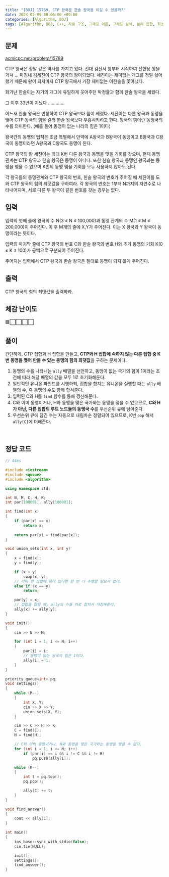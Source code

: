 ```yaml
---
title: "[BOJ] 15789. CTP 왕국은 한솔 왕국을 이길 수 있을까?"
date: 2024-02-09 08:06:00 +09:00
categories: [Algorithm, BOJ]
tags: [Algorithm, BOJ, C++, 자료 구조, 그래프 이론, 그래프 탐색, 분리 집합, 최소 스패닝 트리, Gold 4]
---
```

## **문제**
[acmicpc.net/problem/15789](https://www.acmicpc.net/problem/15789)

CTP 왕국은 정말 깊은 역사를 가지고 있다. 선대 김진서 왕부터 시작하여 전현용 왕을 거쳐 … 마침내 김세진이 CTP 왕국의 왕이되었다. 세진이는 재미없는 개그를 정말 싫어했기 때문에 왕이 되자마자 CTP 왕국에서 가장 재미없는 이한솔을 쫓아냈다. 

화가난 한솔이는 자기의 개그에 유일하게 웃어주던 박정률과 함께 한솔 왕국을 세웠다.

그 이후 33년이 지났다 …………. 

어느새 한솔 왕국은 번창하여 CTP 왕국보다 힘이 쎄졌다. 세진이는 다른 왕국과 동맹을 맺어 CTP 왕국의 힘을 길러 한솔 왕국보다 부흥시키려고 한다.  왕국의 힘이란 동맹국의 수를 의미한다.  (예를 들어 동맹이 없는 나라의 힘은 1이다)

왕국간의 동맹의 법칙은 조금 특별해서 만약에 A왕국과 B왕국이 동맹이고 B왕국과 C왕국이 동맹이라면 A왕국과 C왕국도 동맹이 된다. 

CTP 왕국의 왕 세진이는 최대 K번 다른 왕국과 동맹을 맺을 기회를 갖으며, 현재 동맹관계는 CTP 왕국과 한솔 왕국은 동맹이 아니다. 또한 한솔 왕국과 동맹인 왕국과는 동맹을 맺을 수 없으며 K번의 동맹 맺을 기회를 모두 사용하지 않아도 된다.

각 왕국들의 동맹관계와 CTP 왕국의 번호, 한솔 왕국의 번호가 주어질 때 세진이를 도와 CTP 왕국의 힘의 최댓값을 구하여라. 각 왕국의 번호는 1부터 N까지의 자연수로 나타내어지며, 서로 다른 두 왕국이 같은 번호를 갖는 경우는 없다.
<br>

## **입력**
입력의 첫째 줄에 왕국의 수 N(3 ≤ N ≤ 100,000)과 동맹 관계의 수 M(1 ≤ M ≤ 200,000)이 주어진다. 이 후 M개의 줄에 X,Y가 주어진다. 이는 X 왕국과 Y 왕국이 동맹이라는 뜻이다.

입력의 마지막 줄에 CTP 왕국의 번호 C와 한솔 왕국의 번호 H와 추가 동맹의 기회 K(0 ≤ K ≤ 100)가 공백으로 구분되어 주어진다. 

주어지는 입력에서 CTP 왕국과 한솔 왕국은 절대로 동맹이 되지 않게 주어진다.
<br>

## **출력**
CTP 왕국의 힘의 최댓값을 출력하라.
<br>

## **체감 난이도**
🟩⬜⬜⬜⬜
<br>

## **풀이**
간단하게, CTP 집합과 H 집합을 만들고, **CTP와 H 집합에 속하지 않는 다른 집합 중 K번 동맹을 맺어 만들 수 있는 동맹의 힘의 최댓값**을 구하는 문제이다.

1. 동맹의 수를 나타내는 `ally` 배열을 선언하고, 동맹이 없는 국가의 힘이 1이라는 조건에 따라 해당 배열의 값을 모두 1로 초기화해둔다.
2. 일반적인 유니온 파인드를 시행하되, 집합을 합치는 유니온을 실행할 때는 `ally` 배열의 수, 즉 동맹의 수도 함께 합쳐준다.
3. 입력된 C와 H를 `find` 함수를 통해 갱신해준다.
4. C와 이미 동맹이거나, H와 동맹을 맺은 국가와는 동맹을 맺을 수 없으므로, **C와 H가 아닌, 다른 집합의 루트 노드들의 동맹국 수**를 우선순위 큐에 담아준다.
5. 우선순위 큐에 담긴 수는 자동으로 내림차순 정렬되어 있으므로, K번 `pop` 해서 `ally[C]`에 더해준다.
<br>

## **정답 코드**
```c++
// 44ms

#include <iostream>
#include <queue>
#include <algorithm>

using namespace std;

int N, M, C, H, K;
int par[100001], ally[100001];

int find(int x)
{
    if (par[x] == x)
        return x;
    
    return par[x] = find(par[x]);
}

void union_sets(int x, int y)
{
    x = find(x);
    y = find(y);

    if (x > y)
        swap(x, y);
    // 이미 한 집합에 묶여 있다면 한 번 더 수행할 필요가 없다.
    else if (x == y)
        return;

    par[y] = x;
    // 집합을 합칠 때, ally의 수를 따로 합쳐서 저장해준다.
    ally[x] += ally[y];
}

void init()
{
    cin >> N >> M;

    for (int i = 1; i <= N; i++)
    {
        par[i] = i;
        // 동맹이 없는 왕국의 힘은 1이다.
        ally[i] = 1;
    }
}

priority_queue<int> pq;
void settings()
{
    while (M--)
    {
        int X, Y;
        cin >> X >> Y;
        union_sets(X, Y);
    }

    cin >> C >> H >> K;
    C = find(C);
    H = find(H);

    // C와 이미 동맹이거나, H와 동맹을 맺은 국가와는 동맹을 맺을 수 없다.
    for (int i = 1; i <= N; i++)
        if (par[i] == i && i != C && i != H)
            pq.push(ally[i]);

    while (K--)
    {
        int t = pq.top();
        pq.pop();

        ally[C] += t;
    }
}

void find_answer()
{
    cout << ally[C];
}

int main()
{
    ios_base::sync_with_stdio(false);
    cin.tie(NULL);

    init();
    settings();
    find_answer();
}
```